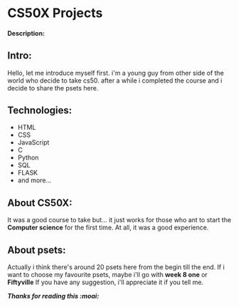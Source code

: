 # CS50X Projects
#### Description:
## Intro:
Hello, let me introduce myself first.
i'm a young guy from other side of the world who decide to take cs50.
after a while i completed the course and i decide to share the psets here.

## Technologies:
- HTML
- CSS
- JavaScript
- C
- Python
- SQL
- FLASK
- and more...

## About CS50X:
It was a good course to take but...
it just works for those who ant to start the **Computer science** for the first time.
At all, it was a good experience.

## About psets:
Actually i think there's around 20 psets here from the begin till the end.
If i want to choose my favourite psets, maybe i'll go with **week 8 one** or **Fiftyville**
If you have any suggestion, i'll appreciate it if you tell me.

***Thanks for reading this :moai:***








